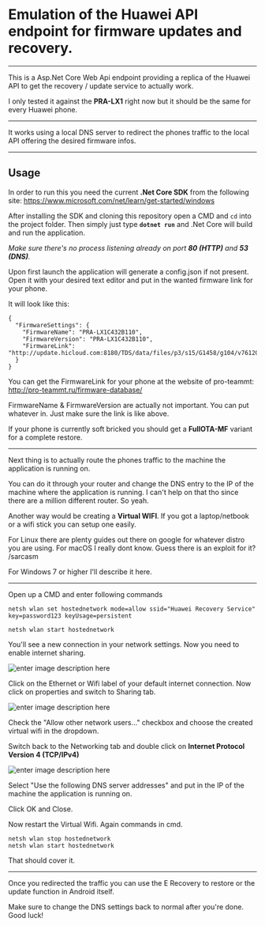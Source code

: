 # Emulation of the Huawei API endpoint for firmware updates and recovery.


----------

This is a Asp.Net Core Web Api endpoint providing a replica of the Huawei API to get the recovery / update service to actually work.

I only tested it against the **PRA-LX1** right now but it should be the same for every Huawei phone.

----------

It works using a local DNS server to redirect the phones traffic to the local API offering the desired firmware infos.

----------

Usage
-----
In order to run this you need the current **.Net Core SDK** from the following site:
https://www.microsoft.com/net/learn/get-started/windows

After installing the SDK and cloning this repository open a CMD and `cd` into the project folder.
Then simply just type **`dotnet run`** and .Net Core will build and run the application.

*Make sure there's no process listening already on port **80 (HTTP)** and **53 (DNS)**.*

Upon first launch the application will generate a config.json if not present. Open it with your desired text editor and put in the wanted firmware link for your phone.

It will look like this:

    {
      "FirmwareSettings": {
        "FirmwareName": "PRA-LX1C432B110",
        "FirmwareVersion": "PRA-LX1C432B110",
        "FirmwareLink": "http://update.hicloud.com:8180/TDS/data/files/p3/s15/G1458/g104/v76120/f1/"
      }
    }
    
You can get the FirmwareLink for your phone at the website of pro-teammt:
http://pro-teammt.ru/firmware-database/

FirmwareName & FirmwareVersion are actually not important. You can put whatever in. Just make sure the link is like above.

If your phone is currently soft bricked you should get a **FullOTA-MF** variant for a complete restore.


----------
Next thing is to actually route the phones traffic to the machine the application is running on.

You can do it through your router and change the DNS entry to the IP of the machine where the application is running. I can't help on that tho since there are a million different router. So yeah.

Another way would be creating a **Virtual WIFI**. If you got a laptop/netbook or a wifi stick you can setup one easily.

For Linux there are plenty guides out there on google for whatever distro you are using.
For macOS I really dont know. Guess there is an exploit for it? /sarcasm

For Windows 7 or higher I'll describe it here.


----------

Open up a CMD and enter following commands

    netsh wlan set hostednetwork mode=allow ssid="Huawei Recovery Service" key=password123 keyUsage=persistent
    
    netsh wlan start hostednetwork

You'll see a new connection in your network settings. Now you need to enable internet sharing.

![enter image description here](https://i.gyazo.com/4b23cb2f6ab6b3a99e39e78ef7352e73.png)

Click on the Ethernet or Wifi label of your default internet connection.
Now click on properties and switch to Sharing tab.

![enter image description here](https://i.gyazo.com/f073de174a08f0e37cd9e235dbabd0e2.png)

Check the "Allow other network users..." checkbox and choose the created virtual wifi in the dropdown.

Switch back to the Networking tab and double click on **Internet Protocol Version 4 (TCP/IPv4)**

![enter image description here](https://i.gyazo.com/224ced41754280cab95e25608cbcba47.png)

Select "Use the following DNS server addresses" and put in the IP of the machine the application is running on.

Click OK and Close.

Now restart the Virtual Wifi. Again commands in cmd.

    netsh wlan stop hostednetwork
    netsh wlan start hostednetwork

That should cover it.

----------


Once you redirected the traffic you can use the E Recovery to restore or the update function in Android itself.

Make sure to change the DNS settings back to normal after you're done. Good luck!

